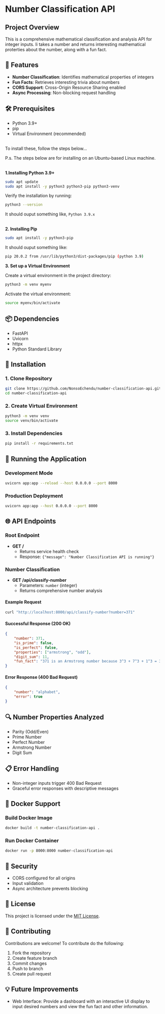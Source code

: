 # Number Classification API

## Project Overview

This is a comprehensive mathematical classification and analysis API for integer inputs. Ii takes a number and returns interesting mathematical proterties about the number, along with a fun fact.

## 🚀 Features

- **Number Classification**: Identifies mathematical properties of integers
- **Fun Facts**: Retrieves interesting trivia about numbers
- **CORS Support**: Cross-Origin Resource Sharing enabled
- **Async Processing**: Non-blocking request handling

## 🛠 Prerequisites

- Python 3.9+
- pip
- Virtual Environment (recommended)

<br>To install these, follow the steps below...

P.s. The steps below are for installing on an Ubuntu-based Linux machine. <br><br>

**1\.Installing Python 3.9+**

```bash
sudo apt update
sudo apt install -y python3 python3-pip python3-venv
```

Verify the installation by running:

```bash
python3 --version
```

It should ouput something like, `Python 3.9.x` <br><br>

**2\. Installing Pip**

```bash
sudo apt install -y python3-pip
```

It should ouput something like:

```bash
pip 20.0.2 from /usr/lib/python3/dist-packages/pip (python 3.9)
```

**3\. Set up a Virtual Environment**

Create a virtual environment in the project directory:

```bash
python3 -m venv myenv
```

Activate the virtual environment:

```bash
source myenv/bin/activate
```

## 📦 Dependencies

- FastAPI
- Uvicorn
- httpx
- Python Standard Library

## 🔧 Installation

### 1. Clone Repository
```bash
git clone https://github.com/NonsoEchendu/number-classification-api.git
cd number-classification-api
```

### 2. Create Virtual Environment
```bash
python3 -m venv venv
source venv/bin/activate 
```

### 3. Install Dependencies
```bash
pip install -r requirements.txt
```

## 🚀 Running the Application

### Development Mode
```bash
uvicorn app:app --reload --host 0.0.0.0 --port 8000
```

### Production Deployment
```bash
uvicorn app:app --host 0.0.0.0 --port 8000
```

## 🌐 API Endpoints

### Root Endpoint
- **GET /** 
  - Returns service health check
  - Response: `{"message": "Number Classification API is running"}`

### Number Classification
- **GET /api/classify-number**
  - Parameters: `number` (integer)
  - Returns comprehensive number analysis

#### Example Request
```bash
curl "http://localhost:8000/api/classify-number?number=371"
```

#### Successful Response (200 OK)
```json
{
    "number": 371,
    "is_prime": false,
    "is_perfect": false,
    "properties": ["armstrong", "odd"],
    "digit_sum": 11,
    "fun_fact": "371 is an Armstrong number because 3^3 + 7^3 + 1^3 = 371"
}
```

#### Error Response (400 Bad Request)
```json
{
    "number": "alphabet",
    "error": true
}
```

## 🔍 Number Properties Analyzed

- Parity (Odd/Even)
- Prime Number
- Perfect Number
- Armstrong Number
- Digit Sum

## 📋 Error Handling

- Non-integer inputs trigger 400 Bad Request
- Graceful error responses with descriptive messages

## 🐳 Docker Support

### Build Docker Image
```bash
docker build -t number-classification-api .
```

### Run Docker Container
```bash
docker run -p 8000:8000 number-classification-api
```

## 🔐 Security

- CORS configured for all origins
- Input validation
- Async architecture prevents blocking

## 📝 License

This project is licensed under the [MIT License](https://opensource.org/license/MIT).

## 🤝 Contributing

Contributions are welcome! To contribute do the following:

1. Fork the repository
2. Create feature branch
3. Commit changes
4. Push to branch
5. Create pull request

## 💡 Future Improvements

- Web Interface: Provide a dashboard with an interactive UI display to input desired numbers and view the fun fact and other information.
